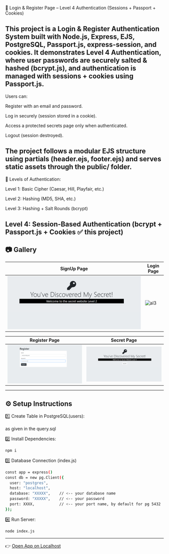 🔐 Login & Register Page – Level 4 Authentication (Sessions + Passport + Cookies)

This project is a Login & Register Authentication System built with Node.js, Express, EJS, PostgreSQL, Passport.js, express-session, and cookies.
It demonstrates Level 4 Authentication, where user passwords are securely salted & hashed (bcrypt.js), and authentication is managed with sessions + cookies using Passport.js.
---
Users can:<br>

Register with an email and password.<br>

Log in securely (session stored in a cookie).<br>

Access a protected secrets page only when authenticated.<br>

Logout (session destroyed).<br>

The project follows a modular EJS structure using partials (header.ejs, footer.ejs) and serves static assets through the public/ folder.<br>
---
🔑 Levels of Authentication: <br>

Level 1: Basic Cipher (Caesar, Hill, Playfair, etc.)<br>

Level 2: Hashing (MD5, SHA, etc.)<br>

Level 3: Hashing + Salt Rounds (bcrypt)

Level 4: Session-Based Authentication (bcrypt + Passport.js + Cookies ✅ this project)<br>
---
## 📷 Gallery

| SignUp Page | Login Page |
|-------------|------------|
| ![al4](./imgg/al4.png) | ![al3](./imgg/al3.png) |

| Register Page | Secret Page |
|---------------|-------------|
| ![al1](./imgg/al1.png) | ![lv33](./imgg/lv33.png) |


---

## ⚙️ Setup Instructions

 1️⃣ Create Table in PostgreSQL(users):
 <br><br>
as given in the query.sql
 <br>
 
2️⃣ Install Dependencies:
```bash
npm i

```

3️⃣ Database Connection (index.js)
```bash
const app = express()
const db = new pg.Client({
  user: "postgres",
  host: "localhost",
  database: "XXXXX",    // <-- your database name
  password: "XXXXX",    // <-- your password
  port: XXXX,           // <-- your port name, by default for pg 5432
});
```
4️⃣ Run Server:
```bash
node index.js
```
---
👉 [Open App on Localhost](http://localhost:3000)
